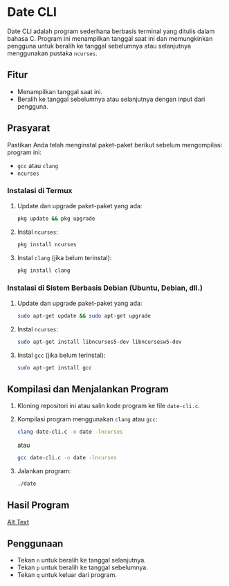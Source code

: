# Date CLI

Date CLI adalah program sederhana berbasis terminal yang ditulis dalam bahasa C. Program ini menampilkan tanggal saat ini dan memungkinkan pengguna untuk beralih ke tanggal sebelumnya atau selanjutnya menggunakan pustaka `ncurses`.

## Fitur
- Menampilkan tanggal saat ini.
- Beralih ke tanggal sebelumnya atau selanjutnya dengan input dari pengguna.

## Prasyarat
Pastikan Anda telah menginstal paket-paket berikut sebelum mengompilasi program ini:
- `gcc` atau `clang`
- `ncurses`

### Instalasi di Termux
1. Update dan upgrade paket-paket yang ada:
    ```sh
    pkg update && pkg upgrade
    ```

2. Instal `ncurses`:
    ```sh
    pkg install ncurses
    ```

3. Instal `clang` (jika belum terinstal):
    ```sh
    pkg install clang
    ```

### Instalasi di Sistem Berbasis Debian (Ubuntu, Debian, dll.)
1. Update dan upgrade paket-paket yang ada:
    ```sh
    sudo apt-get update && sudo apt-get upgrade
    ```

2. Instal `ncurses`:
    ```sh
    sudo apt-get install libncurses5-dev libncursesw5-dev
    ```

3. Instal `gcc` (jika belum terinstal):
    ```sh
    sudo apt-get install gcc
    ```

## Kompilasi dan Menjalankan Program
1. Kloning repositori ini atau salin kode program ke file `date-cli.c`.
2. Kompilasi program menggunakan `clang` atau `gcc`:
    ```sh
    clang date-cli.c -o date -lncurses
    ```
    atau
    ```sh
    gcc date-cli.c -o date -lncurses
    ```

3. Jalankan program:
    ```sh
    ./date
    ```
## Hasil Program 
[Alt Text](img.jpg)

## Penggunaan
- Tekan `n` untuk beralih ke tanggal selanjutnya.
- Tekan `p` untuk beralih ke tanggal sebelumnya.
- Tekan `q` untuk keluar dari program.
